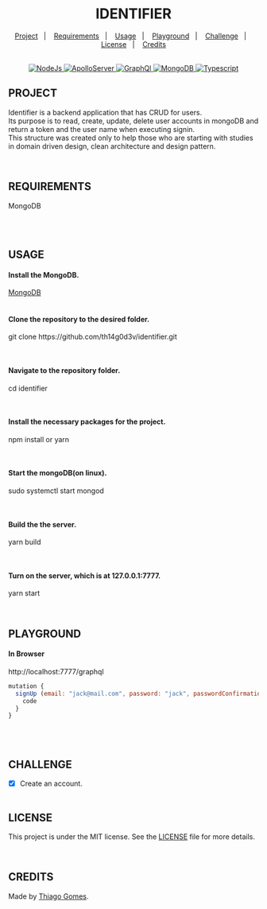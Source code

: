 <h1 align="center" color"red">IDENTIFIER</h1>

<p align="center">
  <a href="#-Project">Project</a>&nbsp;&nbsp;&nbsp;|&nbsp;&nbsp;&nbsp;
  <a href="#-Requirements">Requirements</a>&nbsp;&nbsp;&nbsp;|&nbsp;&nbsp;&nbsp;
  <a href="#-Usage">Usage</a>&nbsp;&nbsp;&nbsp;|&nbsp;&nbsp;&nbsp;
  <a href="#-Playground">Playground</a>&nbsp;&nbsp;&nbsp;|&nbsp;&nbsp;&nbsp;
  <a href="#-Challenge">Challenge</a>&nbsp;&nbsp;&nbsp;|&nbsp;&nbsp;&nbsp;
  <a href="#-License">License</a>&nbsp;&nbsp;&nbsp;|&nbsp;&nbsp;&nbsp;
  <a href="#-Credits">Credits</a>
</p><br/>

<div align="center">
  
  <a href="https://nodejs.org/en/" rel="nofollow">
    <img alt="NodeJs" src="https://img.shields.io/badge/Node-JS-red">
  </a>

  <a href="#" rel="nofollow">
    <img alt="ApolloServer" src="https://img.shields.io/badge/Apollo-SERVER-red">
  </a>
                                                                      
  <a href="#" rel="nofollow">
    <img alt="GraphQl" src="https://img.shields.io/badge/Graph-QL-red">
  </a>
                                                                      
  <a href="#" rel="nofollow">
    <img alt="MongoDB" src="https://img.shields.io/badge/Mongo-DB-red">
  </a>

  <a href="#" rel="nofollow">
    <img alt="Typescript" src="https://img.shields.io/badge/Typescript-TS-red">
  </a>
                                                                     
</div>

<h2><a id="user-content--project" class="anchor" aria-hidden="true" href="#-project"></a> PROJECT</h2>
<span>  Identifier is a backend application that has CRUD for users. </a> <span><br/>
<span>  Its purpose is to read, create, update, delete user accounts in mongoDB and return a token and the user name when executing signin. <span><br/>
<span>  This structure was created only to help those who are starting with studies in domain driven design, clean architecture and design pattern. </p><br/>

<h2><a id="user-content--requirements" class="anchor" aria-hidden="true" href="#-requirements"></a> REQUIREMENTS</h2>
<p> MongoDB </p><br/><br/>

<h2><a id="user-content--usage" class="anchor" aria-hidden="true" href="#-usage"></a> USAGE</h2>

<h4> Install the MongoDB. </h4>
<a href="https://docs.mongodb.com/manual/installation/">MongoDB</a><br/><br/>

<h4> Clone the repository to the desired folder. </h4>
<p> git clone https://github.com/th14g0d3v/identifier.git </p><br/>
<h4> Navigate to the repository folder. </h4>
<p> cd identifier </p><br/>

<h4> Install the necessary packages for the project. </h4>
<p> npm install or yarn </p><br/>

<h4> Start the mongoDB(on linux). </h4>
<p>  sudo systemctl start mongod </p><br/>

<h4> Build the the server. </h4>
<p>  yarn build </p><br/>

<h4> Turn on the server, which is at 127.0.0.1:7777. </h4>
<p> yarn start </p><br/>

<h2><a id="user-content--playground" class="anchor" aria-hidden="true" href="#-playground"></a> PLAYGROUND</h2>

<h4> In Browser </h4>
<p>http://localhost:7777/graphql</p>

```javascript
mutation {
  signUp (email: "jack@mail.com", password: "jack", passwordConfirmation: "jack") {
    code
  }
}
```

<br/><br/>

<h2><a id="user-content--challenge" class="anchor" aria-hidden="true" href="#-challenge"></a> CHALLENGE</h2>

- [x] Create an account.
      <br/><br/>

<h2><a id="user-content-memo-licença" class="anchor" aria-hidden="true" href="#memo-licença"></a> LICENSE</h2>
<p>This project is under the MIT license. See the <a href="https://github.com/th14g0d3v/identifier/blob/master/LICENSE"> LICENSE</a> file for more details.</p><br/>

<h2><a id="user-content-memo-credits" class="anchor" aria-hidden="true" href="#memo-credits"></a> CREDITS</h2>
<p>Made by <a href="https://github.com/th14g0d3v" rel="nofollow"> Thiago Gomes</a>.</p>
